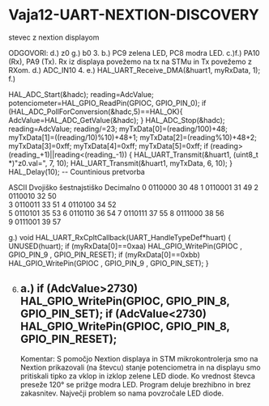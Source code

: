# Vaja12-UART-NEXTION-DISCOVERY
stevec z nextion displayom


ODGOVORI:
d.)  z0
g.) b0
3. b.) PC9 zelena LED, PC8 modra LED.
c.)f.) PA10 (Rx), PA9 (Tx). Rx iz displaya povežemo na tx na STMu in Tx povežemo z RXom.
d.)  ADC_IN10
4. e.) HAL_UART_Receive_DMA(&huart1, myRxData, 1);
f.) 

HAL_ADC_Start(&hadc);
  reading=AdcValue;
  potenciometer=HAL_GPIO_ReadPin(GPIOC, GPIO_PIN_0);
  if (HAL_ADC_PollForConversion(&hadc,5)==HAL_OK){
	  AdcValue=HAL_ADC_GetValue(&hadc);
  }
  HAL_ADC_Stop(&hadc);
  reading=AdcValue;
  reading/=23;
  myTxData[0]=(reading/100)+48;
  myTxData[1]=((reading/10)%10)+48+1;
  myTxData[2]=(reading%10)+48+2;
  myTxData[3]=0xff;
  myTxData[4]=0xff;
  myTxData[5]=0xff;
  if (reading>(reading_+1)||reading<(reading_-1)) {
  HAL_UART_Transmit(&huart1, (uint8_t *)"z0.val=", 7, 10);
  HAL_UART_Transmit(&huart1, myTxData, 6, 10);
  }
  HAL_Delay(10);
  -- Countinious pretvorba 

ASCII       Dvojiško     šestnajstiško  Decimalno
  0         0110000         30            48
  1         0110001         31            49
  2         0110010         32            50  
  3         0110011         33            51
  4         0110100         34            52  
  5         0110101         35            53
  6         0110110         36            54
  7         0110111         37            55
  8         0111000         38            56  
  9         0111001         39            57
  
  g.)
  void HAL_UART_RxCpltCallback(UART_HandleTypeDef*huart)
{
		UNUSED(huart);
		if (myRxData[0]==0xaa) HAL_GPIO_WritePin(GPIOC , GPIO_PIN_9 , GPIO_PIN_RESET);
		if (myRxData[0]==0xbb) HAL_GPIO_WritePin(GPIOC , GPIO_PIN_9 , GPIO_PIN_SET);
}

6. a.)
  if (AdcValue>2730)
	  HAL_GPIO_WritePin(GPIOC, GPIO_PIN_8, GPIO_PIN_SET);
  if (AdcValue<2730)
	  HAL_GPIO_WritePin(GPIOC, GPIO_PIN_8, GPIO_PIN_RESET);
    -------------------------------------------------------------------------
    
    Komentar:
    S pomočjo Nextion displaya in STM mikrokontrolerja smo na Nextion prikazovali (na števcu) stanje potenciometra in na displayu smo pritiskali tipko za vklop in izklop zelene LED diode. Ko vrednost števca preseže 120° se prižge modra LED. Program deluje brezhibno in brez zakasnitev. Največji problem so nama povzročale LED diode.
  
  
  
